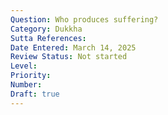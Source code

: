 ```yaml
---
Question: Who produces suffering?
Category: Dukkha
Sutta References:
Date Entered: March 14, 2025
Review Status: Not started
Level: 
Priority: 
Number: 
Draft: true
---
```

